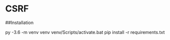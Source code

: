 # CSRF

##Installation

py -3.6 -m venv venv
venv/Scripts/activate.bat
pip install -r requirements.txt
